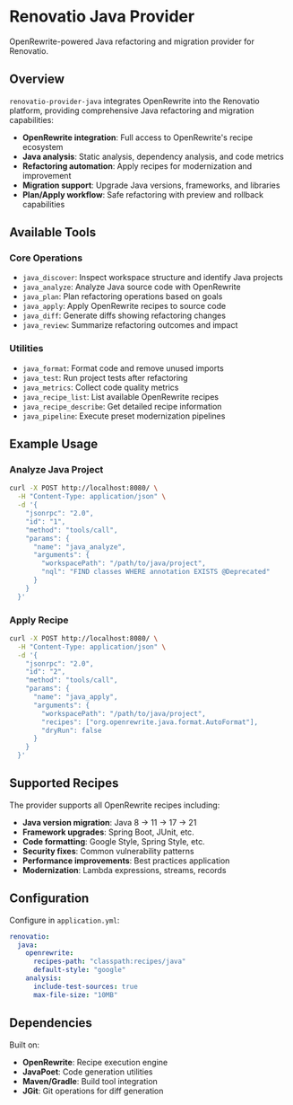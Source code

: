# Renovatio Java Provider

OpenRewrite-powered Java refactoring and migration provider for Renovatio.

## Overview

`renovatio-provider-java` integrates OpenRewrite into the Renovatio platform, providing comprehensive Java refactoring and migration capabilities:

- **OpenRewrite integration**: Full access to OpenRewrite's recipe ecosystem
- **Java analysis**: Static analysis, dependency analysis, and code metrics
- **Refactoring automation**: Apply recipes for modernization and improvement
- **Migration support**: Upgrade Java versions, frameworks, and libraries
- **Plan/Apply workflow**: Safe refactoring with preview and rollback capabilities

## Available Tools

### Core Operations
- `java_discover`: Inspect workspace structure and identify Java projects
- `java_analyze`: Analyze Java source code with OpenRewrite
- `java_plan`: Plan refactoring operations based on goals
- `java_apply`: Apply OpenRewrite recipes to source code
- `java_diff`: Generate diffs showing refactoring changes
- `java_review`: Summarize refactoring outcomes and impact

### Utilities
- `java_format`: Format code and remove unused imports
- `java_test`: Run project tests after refactoring
- `java_metrics`: Collect code quality metrics
- `java_recipe_list`: List available OpenRewrite recipes
- `java_recipe_describe`: Get detailed recipe information
- `java_pipeline`: Execute preset modernization pipelines

## Example Usage

### Analyze Java Project
```bash
curl -X POST http://localhost:8080/ \
  -H "Content-Type: application/json" \
  -d '{
    "jsonrpc": "2.0",
    "id": "1",
    "method": "tools/call", 
    "params": {
      "name": "java_analyze",
      "arguments": {
        "workspacePath": "/path/to/java/project",
        "nql": "FIND classes WHERE annotation EXISTS @Deprecated"
      }
    }
  }'
```

### Apply Recipe
```bash
curl -X POST http://localhost:8080/ \
  -H "Content-Type: application/json" \
  -d '{
    "jsonrpc": "2.0",
    "id": "2", 
    "method": "tools/call",
    "params": {
      "name": "java_apply",
      "arguments": {
        "workspacePath": "/path/to/java/project",
        "recipes": ["org.openrewrite.java.format.AutoFormat"],
        "dryRun": false
      }
    }
  }'
```

## Supported Recipes

The provider supports all OpenRewrite recipes including:

- **Java version migration**: Java 8 → 11 → 17 → 21
- **Framework upgrades**: Spring Boot, JUnit, etc.
- **Code formatting**: Google Style, Spring Style, etc.  
- **Security fixes**: Common vulnerability patterns
- **Performance improvements**: Best practices application
- **Modernization**: Lambda expressions, streams, records

## Configuration

Configure in `application.yml`:

```yaml
renovatio:
  java:
    openrewrite:
      recipes-path: "classpath:recipes/java"
      default-style: "google"
    analysis:
      include-test-sources: true
      max-file-size: "10MB"
```

## Dependencies

Built on:
- **OpenRewrite**: Recipe execution engine
- **JavaPoet**: Code generation utilities  
- **Maven/Gradle**: Build tool integration
- **JGit**: Git operations for diff generation